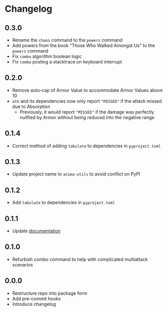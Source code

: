 # Changelog

## 0.3.0

- Rename the `chaos` command to the `powers` command
- Add powers from the book "Those Who Walked Amongst Us" to the `powers` command
- Fix `combo` algorithm boolean logic
- Fix `combo` posting a stacktrace on keyboard interrupt

## 0.2.0

- Remove auto-cap of Armor Value to accommodate Armor Values above 10
- `atk` and its dependencies now only report `"MISSED"` if the attack missed due to Absorption
  - Previously, it would report `"MISSED"` if the damage was perfectly nullfied by Armor without being reduced into the negative range

## 0.1.4

- Correct method of adding `tabulate` to dependencies in `pyproject.toml`

## 0.1.3

- Update project name to `anima-utils` to avoid conflict on PyPI

## 0.1.2

- Add `tabulate` to dependencies in `pyproject.toml`

## 0.1.1

- Update [documentation](README.md)

## 0.1.0

- Refurbish combo command to help with complicated multiattack scenarios

## 0.0.0

- Restructure repo into package form
- Add pre-commit hooks
- Introduce changelog
